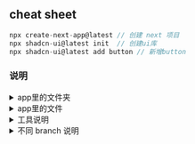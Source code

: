 ## cheat sheet

```js
npx create-next-app@latest // 创建 next 项目
npx shadcn-ui@latest init  // 创建ui库
npx shadcn-ui@latest add button // 新增button
```

### 说明

<details>
<summary>app里的文件夹</summary>
name --> 路由名
[name] --> 动态路由
（name）--> 不会访问，用于管理路由
\_component --> 不会访问
</details>

<details>
<summary>app里的文件</summary>
layout --> 一个文件夹只能有一个 layout，表示这个文件夹的所有子文件夹都会有 layout 里面的内容，可以授收{children}，表示子文件夹里面的内容
</details>

<details>
<summary>工具说明</summary>

- Tailwind CSS: css 框架
- Shadcn UI: Radix UI(组件库) + Tailwind CSS 构建的组件合集
</details>

<details>
<summary>不同 branch 说明</summary>
init-next-app:初始化next项目
</details>
